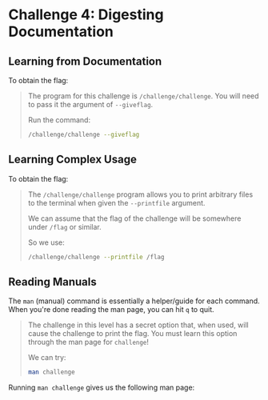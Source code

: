# Challenge 4: Digesting Documentation

## Learning from Documentation

To obtain the flag:

> The program for this challenge is `/challenge/challenge`. You will need to pass it the argument of `--giveflag`.
>
> Run the command:
>
> ```bash
> /challenge/challenge --giveflag
> ```

## Learning Complex Usage

To obtain the flag:

> The `/challenge/challenge` program allows you to print arbitrary files to the terminal when given the `--printfile` argument. 
> 
> We can assume that the flag of the challenge will be somewhere under `/flag` or similar.
>
> So we use:
>
> ```bash
> /challenge/challenge --printfile /flag
> ```

## Reading Manuals

The `man` (manual) command is essentially a helper/guide for each command. When you're done reading the man page, you can hit `q` to quit.

> The challenge in this level has a secret option that, when used, will cause the challenge to print the flag. You must learn this option through the man page for `challenge`!
>
> We can try:
>
> ```bash
> man challenge
> ```

Running `man challenge` gives us the following man page:






